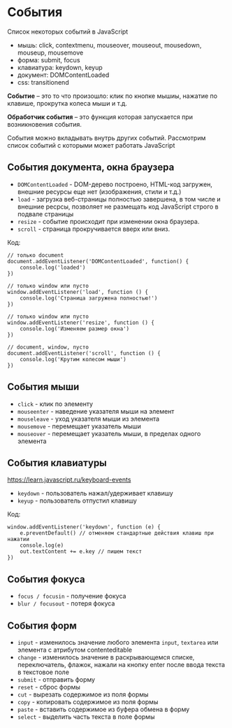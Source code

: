# События

Список некоторых событий в JavaScript
- мышь: click, contextmenu, mouseover, mouseout, mousedown, mouseup, mousemove
- форма: submit, focus
- клавиатура: keydown, keyup
- документ: DOMContentLoaded
- css: transitionend

**Событие** &ndash; это то что произошло: клик по кнопке мышиы, нажатие по клавише, прокрутка колеса мыши и т.д.

**Обработчик события** &ndash; это функция которая запускается при возникновения события.

События можно вкладывать внутрь других событий. Рассмотрим список событий с которыми может работать JavaScript

## События документа, окна браузера
- `DOMContentLoaded` - DOM-дерево построено, HTML-код загружен, внешние ресурсы еще нет (изображения, стили и т.д.)
- `load`   - загрузка веб-страницы полностью завершена, в том числе и внешние ресрсы, позволяет не размещать код JavaScript строго в подвале страницы
- `resize` - событие происходит при изменении окна браузера.
- `scroll` - страница прокручивается вверх или вниз.

Код:

    // только document
    document.addEventListener('DOMContentLoaded', function() {
        console.log('loaded')
    })

    // только window или пусто
    window.addEventListener('load', function () {
        console.log('Страница загружена полностью!')
    })

    // только window или пусто
    window.addEventListener('resize', function () {
        console.log('Изменяем размер окна')
    })

    // document, window, пусто
    document.addEventListener('scroll', function () {
        console.log('Крутим колесом мыши')
    })

## События мыши
- `click`      - клик по элементу
- `mouseenter` - наведение указателя мыши на элемент
- `mouseleave` - уход указателя мыши из элемента
- `mousemove`  - перемещает указатель мыши
- `mouseover`  - перемещает указатель мыши, в пределах одного элемента

## События клавиатуры
https://learn.javascript.ru/keyboard-events
- `keydown` - пользователь нажал/удерживает клавишу
- `keyup`   - пользователь отпустил клавишу

Код: 

    window.addEventListener('keydown', function (e) {
        e.preventDefault() // отменяем стандартные действия клавиш при нажатии
        console.log(e)
        out.textContent += e.key // пишем текст
    })

## События фокуса
- `focus / focusin` - получение фокуса
- `blur / focusout` - потеря фокуса

## События форм
- `input`  - изменилось значение любого элемента `input`, `textarea` или элемента с атрибутом contenteditable
- `change` - изменилось значение в раскрывающемся списке, переключатель, флажок, нажали на кнопку enter после ввода текста в текстовое поле
- `submit` - отправить форму
- `reset`  - сброс формы
- `cut`    - вырезать содержимое из поля формы
- `copy`   - копировать содержимое из поля формы
- `paste`  - вставить содержимое из буфера обмена в форму
- `select` - выделить часть текста в поле формы
